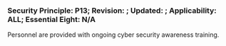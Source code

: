 ### Security Principle: P13; Revision: ; Updated: ; Applicability: ALL; Essential Eight: N/A
<p>Personnel are provided with ongoing cyber security awareness training.</p>